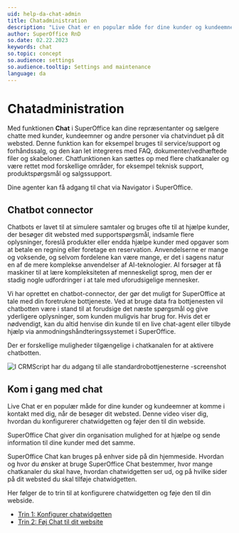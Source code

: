 ```yaml
---
uid: help-da-chat-admin
title: Chatadministration
description: "Live Chat er en populær måde for dine kunder og kundeemner at komme i kontakt med dig, når de besøger dit websted. Denne video viser dig, hvordan du konfigurerer chatwidgetten og føjer den til din webside."
author: SuperOffice RnD
so.date: 02.22.2023
keywords: chat
so.topic: concept
so.audience: settings
so.audience.tooltip: Settings and maintenance
language: da
---
```


# Chatadministration

Med funktionen **Chat** i SuperOffice kan dine repræsentanter og sælgere chatte med kunder, kundeemner og andre personer via chatvinduet på dit websted. Denne funktion kan for eksempel bruges til service/support og forhåndssalg, og den kan let integreres med FAQ, dokumenter/vedhæftede filer og skabeloner. Chatfunktionen kan sættes op med flere chatkanaler og være rettet mod forskellige områder, for eksempel teknisk support, produktspørgsmål og salgssupport.

Dine agenter kan få adgang til chat via Navigator i SuperOffice.

## Chatbot connector

Chatbots er lavet til at simulere samtaler og bruges ofte til at hjælpe kunder, der besøger dit websted med supportspørgsmål, indsamle flere oplysninger, foreslå produkter eller endda hjælpe kunder med opgaver som at betale en regning eller foretage en reservation. Anvendelserne er mange og voksende, og selvom fordelene kan være mange, er det i sagens natur en af de mere komplekse anvendelser af AI-teknologier. AI forsøger at få maskiner til at lære kompleksiteten af menneskeligt sprog, men der er stadig nogle udfordringer i at tale med uforudsigelige mennesker.

Vi har oprettet en chatbot-connector, der gør det muligt for SuperOffice at tale med din foretrukne bottjeneste. Ved at bruge data fra bottjenesten vil chatbotten være i stand til at forudsige det næste spørgsmål og give yderligere oplysninger, som kunden muligvis har brug for. Hvis det er nødvendigt, kan du altid henvise din kunde til en live chat-agent eller tilbyde hjælp via anmodningshåndteringssystemet i SuperOffice.

Der er forskellige muligheder tilgængelige i chatkanalen for at aktivere chatbotten.

![I CRMScript har du adgang til alle standardrobottjenesterne -screenshot][img1]

## Kom i gang med chat

Live Chat er en populær måde for dine kunder og kundeemner at komme i kontakt med dig, når de besøger dit websted. Denne video viser dig, hvordan du konfigurerer chatwidgetten og føjer den til din webside.

SuperOffice Chat giver din organisation mulighed for at hjælpe og sende information til dine kunder med det samme.

SuperOffice Chat kan bruges på enhver side på din hjemmeside. Hvordan og hvor du ønsker at bruge SuperOffice Chat bestemmer, hvor mange chatkanaler du skal have, hvordan chatwidgetten ser ud, og på hvilke sider på dit websted du skal tilføje chatwidgetten.

Her følger de to trin til at konfigurere chatwidgetten og føje den til din webside.

* [Trin 1: Konfigurer chatwidgetten][1]
* [Trin 2: Føj Chat til dit website][2]

<!-- Referenced links -->
[1]: channel-create.md
[2]: add-javascript.md

<!-- Referenced images -->
[img1]: media/crmscript-macros-script-chatbot-bot-folders.png
